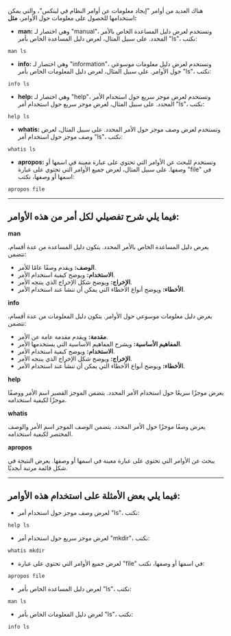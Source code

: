 هناك العديد من أوامر "إيجاد معلومات عن أوامر النظام في لينكس"، والتي يمكن استخدامها للحصول على معلومات حول الأوامر، **مثل:**

* **man:** وهي اختصار لـ "manual"، وتستخدم لعرض دليل المساعدة الخاص بالأمر المحدد. على سبيل المثال، لعرض دليل المساعدة الخاص بأمر "ls"، نكتب:

```
man ls
```

* **info:** وهي اختصار لـ "information"، وتستخدم لعرض دليل معلومات موسوعي حول الأوامر. على سبيل المثال، لعرض دليل المعلومات الخاص بأمر "ls"، نكتب:

```
info ls
```

* **help:** وهي اختصار لـ "help"، وتستخدم لعرض موجز سريع حول استخدام الأمر المحدد. على سبيل المثال، لعرض موجز سريع حول استخدام أمر "ls"، نكتب:

```
help ls
```

* **whatis:** وتستخدم لعرض وصف موجز حول الأمر المحدد. على سبيل المثال، لعرض وصف موجز حول استخدام أمر "ls"، نكتب:

```
whatis ls
```

* **apropos:** وتستخدم للبحث عن الأوامر التي تحتوي على عبارة معينة في اسمها أو وصفها. على سبيل المثال، لعرض جميع الأوامر التي تحتوي على عبارة "file" في اسمها أو وصفها، نكتب:

```
apropos file
```

---

## فيما يلي شرح تفصيلي لكل أمر من هذه الأوامر:

**man**

يعرض دليل المساعدة الخاص بالأمر المحدد. يتكون دليل المساعدة من عدة أقسام، تتضمن:

* **الوصف:** ويقدم وصفًا عامًا للأمر.
* **الاستخدام:** ويوضح كيفية استخدام الأمر.
* **الإخراج:** ويوضح شكل الإخراج الذي ينتجه الأمر.
* **الأخطاء:** ويوضح أنواع الأخطاء التي يمكن أن تنشأ عند استخدام الأمر.

**info**

يعرض دليل معلومات موسوعي حول الأوامر. يتكون دليل المعلومات من عدة أقسام، تتضمن:

* **مقدمة:** ويقدم مقدمة عامة عن الأمر.
* **المفاهيم الأساسية:** ويشرح المفاهيم الأساسية التي يستخدمها الأمر.
* **الاستخدام:** ويوضح كيفية استخدام الأمر.
* **الإخراج:** ويوضح شكل الإخراج الذي ينتجه الأمر.
* **الأخطاء:** ويوضح أنواع الأخطاء التي يمكن أن تنشأ عند استخدام الأمر.

**help**

يعرض موجزًا سريعًا حول استخدام الأمر المحدد. يتضمن الموجز القصير اسم الأمر ووصفًا موجزًا لكيفية استخدامه.

**whatis**

يعرض وصفًا موجزًا حول الأمر المحدد. يتضمن الوصف الموجز اسم الأمر والوصف المختصر لكيفية استخدامه.

**apropos**

يبحث عن الأوامر التي تحتوي على عبارة معينة في اسمها أو وصفها. يعرض النتيجة في شكل قائمة مرتبة أبجديًا.

---

## فيما يلي بعض الأمثلة على استخدام هذه الأوامر:

* لعرض وصف موجز حول استخدام أمر "ls"، نكتب:

```
help ls
```

* لعرض موجز سريع حول استخدام أمر "mkdir"، نكتب:

```
whatis mkdir
```

* لعرض جميع الأوامر التي تحتوي على عبارة "file" في اسمها أو وصفها، نكتب:

```
apropos file
```

* لعرض دليل المساعدة الخاص بأمر "ls"، نكتب:

```
man ls
```

* لعرض دليل المعلومات الخاص بأمر "ls"، نكتب:

```
info ls
```